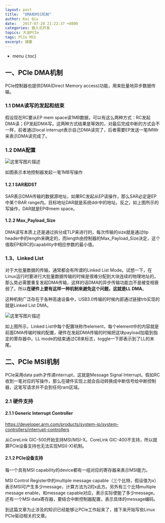 ```yaml
---
layout: post
title:  "DMA和MSI机制"
author: Kai Qiu
date:   2017-07-28 21:22:37 +0800
categories: 嵌入式开发
topics: 大话PCIe
tags: PCIe MSI
excerpt: 摘要
---
```


* menu
{:toc}

## 一、PCIe DMA机制

PCIe控制器也提供DMA(Direct Memory access)功能，用来批量地异步数据传输。

### 1.1 DMA读写的发起和结束

假设现在RC要从EP mem space读1MB数据，可以有这么两种方式：RC发起DMA读；EP发起DMA写。这两种方式结果是等效的，对最后完成中断的方式会不一样，前者通过local interrupt表示自己DMA读完了，后者需要EP发送一笔IMWr来表示DMA读完成了。

### 1.2 DMA配置

![这里写图片描述](http://img.blog.csdn.net/20170728004106267?watermark/2/text/aHR0cDovL2Jsb2cuY3Nkbi5uZXQvYWJjYW11cw==/font/5a6L5L2T/fontsize/400/fill/I0JBQkFCMA==/dissolve/70/gravity/SouthEast)

如图表示本地控制器发起一笔1MB写操作

#### 1.2.1 SAR和DST

SAR表示DMA传输的数据源地址，如果RC发起从EP读操作，那么SAR必定是EP中某个BAR range内。目标地址DAR就是系统ddr中的地址。反之，如上图所示的写操作，DAR就是EP中mem space。

#### 1.2.2 Max_Payload_Size
DMA读写本质上还是通过拆分成TLP来进行的，每次传输的size就是通过tlp header中的length来确定的，而length由控制器的Max_Payload_Size决定，这个值取EP和RC的capability中相应参数的最小值。

### 1.3、Linked List

对于大批量数据的传输，通常都会有所谓的Linked List Mode。试想一下，在Linux运行时要进行大批量数据传输的时候是很难分配到大块连续的物理地址的，那么势必需要重复发起DMA传输，这样的话DMA的异步传输功能岂不是被变相衰弱了。所以**在硬件上要有这样一种机制来避免这个问题，这就是LL DMA**。

这种机制广泛存在于各种高速设备中，USB3.0传输的时候内部通过链接trb实现的就是Linked List DMA。

![这里写图片描述](http://img.blog.csdn.net/20170728084932701?watermark/2/text/aHR0cDovL2Jsb2cuY3Nkbi5uZXQvYWJjYW11cw==/font/5a6L5L2T/fontsize/400/fill/I0JBQkFCMA==/dissolve/70/gravity/SouthEast)

如上图所示，Linked List中每个配置块称作element，每个element中的内容就是前面DMA传输时候的配置，硬件在发起DMA传输的时候把这块payload加载到指定的寄存器中。LL mode的结束通过CB来标志，toggle一下即表示到了LL的末尾。

## 二、PCIe MSI机制

PCIe采用data path才传递interrupt，这就是Message Signal Interrupt。假如RC收到一笔对应的写操作，那么在硬件实现上就会自动转换成中断信号给中断控制器，这笔写请求并不会到任何ram区域。

### 2.1 硬件支持

#### 2.1.1 Generic Interrupt Controller

https://developer.arm.com/products/system-ip/system-controllers/interrupt-controllers

从CoreLink GIC-500开始支持MSI/MSI-X。CoreLink GIC-400不支持，所以就算PCIe设备支持也无法实现MSI(-X)机制。

#### 2.1.2 PCIe设备支持

每一个具有MSI capability的device都有一组对应的寄存器来表示MSI能力。

MSI Control Register中的multiple message capable（三个比特，假设值为x）表示MSI可产生多少message，计算方法为2的x此方。另外有三个比特multiple message enable，和message capable对应，表示实际使能了多少message。还有一个MSI data寄存器，要结合中断控制器配置，表示具体的message编码。

到这篇文章为止涉及的知识已经能够让PCIe工作起来了，接下来开始写些Linux PCIe驱动相关的文章。